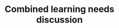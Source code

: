 ---
area: Communication Skills, calgary-cambridge-model
category: 07 - Calgary Cambridge Workshop
title: Combined learning needs discussion
description: Combined learning needs discussion
audio: /assets/audio/7 - Calgary Cambridge Workshop - 7 Combined learning needs discussion - MQ.mp3
article: 
www: 
keywords: Calgary, Cambridge, Model
youtube: 
soundcloud: 
duration: 2m 41s
---